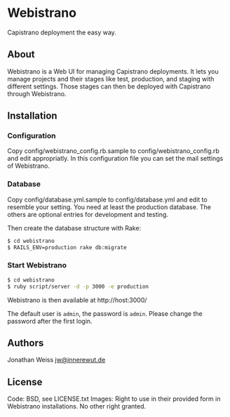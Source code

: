 # Webistrano

Capistrano deployment the easy way.

## About

Webistrano is a Web UI for managing Capistrano deployments. It lets you manage projects and their stages like test, production, and staging with different settings. Those stages can then be deployed with Capistrano through Webistrano.

## Installation

### Configuration

  Copy config/webistrano_config.rb.sample to config/webistrano_config.rb
  and edit appropriatly. In this configuration file you can set the mail
  settings of Webistrano.

### Database

Copy config/database.yml.sample to config/database.yml and edit to
resemble your setting. You need at least the production database.
The others are optional entries for development and testing.

Then create the database structure with Rake:

``` bash
$ cd webistrano
$ RAILS_ENV=production rake db:migrate
```

### Start Webistrano

``` bash
$ cd webistrano
$ ruby script/server -d -p 3000 -e production
```

Webistrano is then available at http://host:3000/

The default user is `admin`, the password is `admin`. Please change the password
after the first login.

## Authors

Jonathan Weiss <jw@innerewut.de>

## License

Code: BSD, see LICENSE.txt
Images: Right to use in their provided form in Webistrano installations. No other right granted.
